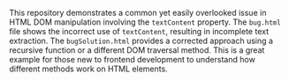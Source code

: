 This repository demonstrates a common yet easily overlooked issue in HTML DOM manipulation involving the `textContent` property.  The `bug.html` file shows the incorrect use of `textContent`, resulting in incomplete text extraction. The `bugSolution.html` provides a corrected approach using a recursive function or a different DOM traversal method. This is a great example for those new to frontend development to understand how different methods work on HTML elements.